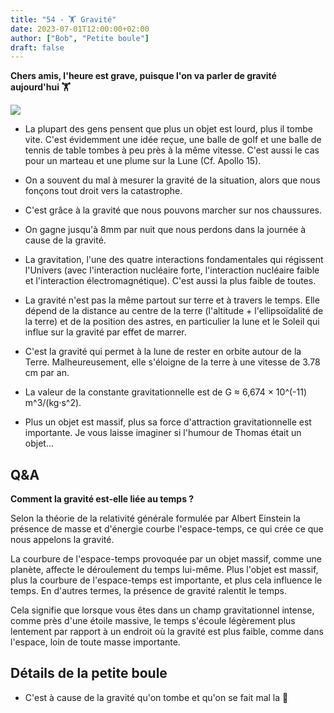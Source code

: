 ```yaml
---
title: "54 - 🏋️ Gravité"
date: 2023-07-01T12:00:00+02:00
author: ["Bob", "Petite boule"]
draft: false
---
```


**Chers amis, l'heure est grave, puisque l'on va parler de gravité aujourd'hui 🏋️**

![](/img/54.jpg)

- La plupart des gens pensent que plus un objet est lourd, plus il tombe vite. C'est évidemment une idée reçue, une balle de golf et une balle de tennis de table tombes à peu près à la même vitesse. C'est aussi le cas pour un marteau et une plume sur la Lune (Cf. Apollo 15).

- On a souvent du mal à mesurer la gravité de la situation, alors que nous fonçons tout droit vers la catastrophe.

- C'est grâce à la gravité que nous pouvons marcher sur nos chaussures.

- On gagne jusqu'à 8mm par nuit que nous perdons dans la journée à cause de la gravité.

- La gravitation, l'une des quatre interactions fondamentales qui régissent l'Univers (avec l'interaction nucléaire forte, l'interaction nucléaire faible et l'interaction électromagnétique). C'est aussi la plus faible de toutes.

- La gravité n'est pas la même partout sur terre et à travers le temps. Elle dépend de la distance au centre de la terre (l'altitude + l'ellipsoïdalité de la terre) et de la position des astres, en particulier la lune et le Soleil qui influe sur la gravité par effet de marrer.

- C'est la gravité qui permet à la lune de rester en orbite autour de la Terre. Malheureusement, elle s'éloigne de la terre à une vitesse de 3.78 cm par an.

- La valeur de la constante gravitationnelle est de G ≈ 6,674 × 10^(-11) m^3/(kg·s^2).

- Plus un objet est massif, plus sa force d'attraction gravitationnelle est importante. Je vous laisse imaginer si l'humour de Thomas était un objet...

## Q&A

**Comment la gravité est-elle liée au temps ?**

Selon la théorie de la relativité générale formulée par Albert Einstein la présence de masse et d'énergie courbe l'espace-temps, ce qui crée ce que nous appelons la gravité.

La courbure de l'espace-temps provoquée par un objet massif, comme une planète, affecte le déroulement du temps lui-même. Plus l'objet est massif, plus la courbure de l'espace-temps est importante, et plus cela influence le temps. En d'autres termes, la présence de gravité ralentit le temps.

Cela signifie que lorsque vous êtes dans un champ gravitationnel intense, comme près d'une étoile massive, le temps s'écoule légèrement plus lentement par rapport à un endroit où la gravité est plus faible, comme dans l'espace, loin de toute masse importante.

## Détails de la petite boule

- C'est à cause de la gravité qu'on tombe et qu'on se fait mal la 🤬
